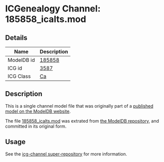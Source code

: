 # ICGenealogy Channel: 185858\_icalts.mod

## Details

Name | Description
---- | -----------
ModelDB id | [185858](http://senselab.med.yale.edu/ModelDB/ShowModel.cshtml?model=185858)
ICG id | [3587](http://icg.neurotheory.ox.ac.uk/channels/3/3587)
ICG Class | [Ca](http://icg.neurotheory.ox.ac.uk/channels/3)

## Description

This is a single channel model file that was originally part of a [published model on the ModelDB website](http://senselab.med.yale.edu/mModelDB/ShowModel.cshtml?model=185858).

The file [185858\_icalts.mod](185858_icalts.mod) was extrated from [the ModelDB repository](http://senselab.med.yale.edu/ModelDB/ShowModel.cshtml?model=185858), and committed in its original form.

## Usage

See the [icg-channel super-repository](https://github.com/icgenealogy/icg-channels) for more information.